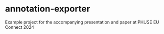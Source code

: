 # annotation-exporter
 Example project for the accompanying presentation and paper at PHUSE EU Connect 2024 
